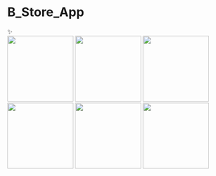 # B_Store_App
✨  
<img src="https://user-images.githubusercontent.com/94317889/205507779-d33609fd-8c65-4cbf-b245-ec6fd7a1b8cd.jpg" width="150">
<img src="https://user-images.githubusercontent.com/94317889/205507783-a6de0f40-d236-444e-b306-943ac5c7e7b9.jpg" width="150">
<img src="https://user-images.githubusercontent.com/94317889/205507789-c1daed4a-ec15-419a-a63c-aceb7f454e1a.jpg" width="150">
<img src="https://user-images.githubusercontent.com/94317889/205507796-49c3a07b-c11a-4f64-9dbf-27af228fcd52.jpg" width="150">
<img src="https://user-images.githubusercontent.com/94317889/205507803-272a4fde-eb9b-462b-82eb-aefea4c6b4cd.jpg" width="150">
<img src="https://user-images.githubusercontent.com/94317889/205507804-4324358f-bf43-4acb-87a2-1b0fa5d32672.jpg" width="150">
